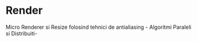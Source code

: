 # Render
Micro Renderer si Resize folosind tehnici de antialiasing - Algoritmi Paraleli si Distribuiti-
